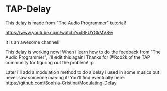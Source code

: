 # TAP-Delay

This delay is made from "The Audio Programmer" tutorial!

https://www.youtube.com/watch?v=IRFUYGkMV8w

It is an awesome channel!

This delay is working now!
When i learn how to do the feedback from "The Audio Programmer", i'll edit this again!
Thanks for @Rob2k of the TAP community for figuring out the problem! :p

Later i'll add a modulation method to do a delay i used in some musics but i never saw someone making it!
You'll find eventually here:
https://github.com/Sophia-Cristina/Modulating-Delay
